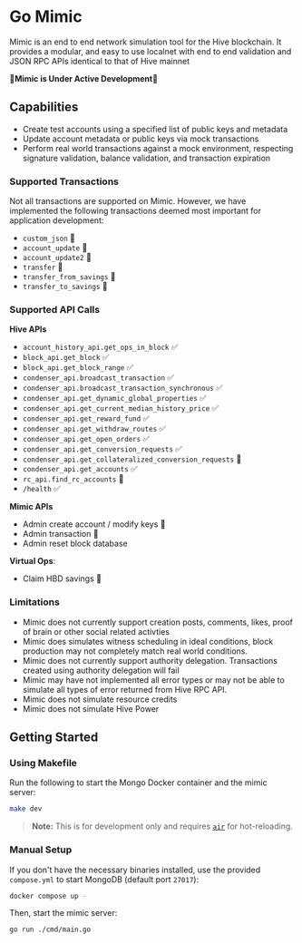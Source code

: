 # Go Mimic

Mimic is an end to end network simulation tool for the Hive blockchain. It provides a modular, and easy to use localnet with end to end validation and JSON RPC APIs identical to that of Hive mainnet

🚧**Mimic is Under Active Development**🚧

## Capabilities

- Create test accounts using a specified list of public keys and metadata
- Update account metadata or public keys via mock transactions
- Perform real world transactions against a mock environment, respecting signature validation, balance validation, and transaction expiration

### Supported Transactions

Not all transactions are supported on Mimic. However, we have implemented the following transactions deemed most important for application development:

- `custom_json` 🚧
- `account_update` 🚧
- `account_update2` 🚧
- `transfer` 🚧
- `transfer_from_savings` 🚧
- `transfer_to_savings` 🚧

### Supported API Calls

**Hive APIs**

- `account_history_api.get_ops_in_block` ✅
- `block_api.get_block` ✅
- `block_api.get_block_range` ✅
- `condenser_api.broadcast_transaction` ✅
- `condenser_api.broadcast_transaction_synchronous` ✅
- `condenser_api.get_dynamic_global_properties` ✅
- `condenser_api.get_current_median_history_price` ✅
- `condenser_api.get_reward_fund` ✅
- `condenser_api.get_withdraw_routes` ✅
- `condenser_api.get_open_orders` ✅
- `condenser_api.get_conversion_requests` ✅
- `condenser_api.get_collateralized_conversion_requests` 🚧
- `condenser_api.get_accounts` ✅
- `rc_api.find_rc_accounts` 🚧
- `/health` ✅

**Mimic APIs**

- Admin create account / modify keys 🚧
- Admin transaction 🚧
- Admin reset block database

**Virtual Ops**:

- Claim HBD savings 🚧

### Limitations

- Mimic does not currently support creation posts, comments, likes, proof of brain or other social related activties
- Mimic does simulates witness scheduling in ideal conditions, block production may not completely match real world conditions.
- Mimic does not currently support authority delegation. Transactions created using authority delegation will fail
- Mimic may have not implemented all error types or may not be able to simulate all types of error returned from Hive RPC API.
- Mimic does not simulate resource credits
- Mimic does not simulate Hive Power

## Getting Started

### Using Makefile

Run the following to start the Mongo Docker container and the mimic server:

```sh
make dev
```

> **Note:** This is for development only and requires [`air`](https://github.com/air-verse/air) for hot-reloading.

### Manual Setup

If you don't have the necessary binaries installed, use the provided `compose.yml` to start MongoDB (default port `27017`):

```sh
docker compose up -
```

Then, start the mimic server:

```sh
go run ./cmd/main.go
```
